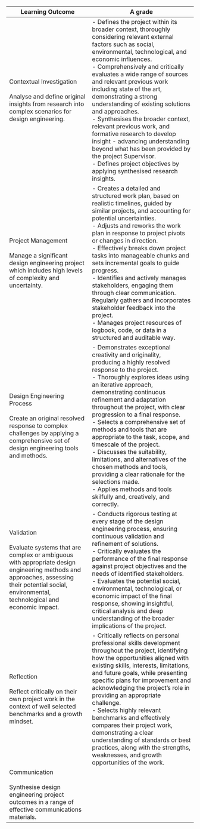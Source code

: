 | Learning Outcome                                                                                                                                                                                                 | A grade                                                                                                                                                                                                                                                                                                                                                                                                                                                                                                                                                                                                                                                  |
| ---------------------------------------------------------------------------------------------------------------------------------------------------------------------------------------------------------------- | -------------------------------------------------------------------------------------------------------------------------------------------------------------------------------------------------------------------------------------------------------------------------------------------------------------------------------------------------------------------------------------------------------------------------------------------------------------------------------------------------------------------------------------------------------------------------------------------------------------------------------------------------------- |
| Contextual Investigation<br><br>Analyse and define original insights from research into complex scenarios for design engineering.                                                                                | - Defines the project within its broader context, thoroughly considering relevant external factors such as social, environmental, technological, and economic influences.<br>- Comprehensively and critically evaluates a wide range of sources and relevant previous work including state of the art, demonstrating a strong understanding of existing solutions and approaches.<br>- Synthesises the broader context, relevant previous work, and formative research to develop insight - advancing understanding beyond what has been provided by the project Supervisor.<br>- Defines project objectives by applying synthesised research insights.  |
| Project Management<br><br>Manage a significant design engineering project which includes high levels of complexity and uncertainty.                                                                              | - Creates a detailed and structured work plan, based on realistic timelines, guided by similar projects, and accounting for potential uncertainties.<br>- Adjusts and reworks the work plan in response to project pivots or changes in direction.<br>- Effectively breaks down project tasks into manageable chunks and sets incremental goals to guide progress.<br>- Identifies and actively manages stakeholders, engaging them through clear communication. Regularly gathers and incorporates stakeholder feedback into the project.<br>- Manages project resources of logbook, code, or data in a structured and auditable way.                   |
| Design Engineering Process<br><br>Create an original resolved response to complex challenges by applying a comprehensive set of design engineering tools and methods.                                            | - Demonstrates exceptional creativity and originality, producing a highly resolved response to the project.<br>- Thoroughly explores ideas using an iterative approach, demonstrating continuous refinement and adaptation throughout the project, with clear progression to a final response.<br>- Selects a comprehensive set of methods and tools that are appropriate to the task, scope, and timescale of the project.<br>- Discusses the suitability, limitations, and alternatives of the chosen methods and tools, providing a clear rationale for the selections made.<br>- Applies methods and tools skilfully and, creatively, and correctly. |
| Validation<br><br>Evaluate systems that are complex or ambiguous with appropriate design engineering methods and approaches, assessing their potential social, environmental, technological and economic impact. | - Conducts rigorous testing at every stage of the design engineering process, ensuring continuous validation and refinement of solutions.<br>- Critically evaluates the performance of the final response against project objectives and the needs of identified stakeholders.<br>- Evaluates the potential social, environmental, technological, or economic impact of the final response, showing insightful, critical analysis and deep understanding of the broader implications of the project.                                                                                                                                                     |
| Reflection<br><br>Reflect critically on their own project work in the context of well selected benchmarks and a growth mindset.                                                                                  | - Critically reflects on personal professional skills development throughout the project, identifying how the opportunities aligned with existing skills, interests, limitations, and future goals, while presenting specific plans for improvement and acknowledging the project’s role in providing an appropriate challenge.<br>- Selects highly relevant benchmarks and effectively compares their project work, demonstrating a clear understanding of standards or best practices, along with the strengths, weaknesses, and growth opportunities of the work.                                                                                     |
| Communication<br><br>Synthesise design engineering project outcomes in a range of effective communications materials.                                                                                            |                                                                                                                                                                                                                                                                                                                                                                                                                                                                                                                                                                                                                                                          |